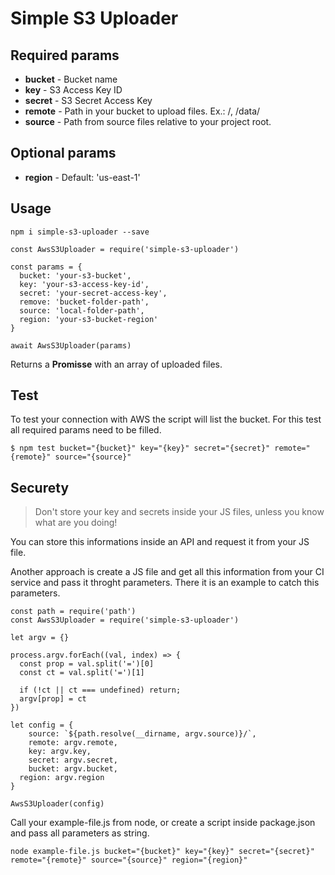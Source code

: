 # Simple S3 Uploader
## Required params

* **bucket** - Bucket name
* **key** - S3 Access Key ID
* **secret** - S3 Secret Access Key
* **remote** - Path in your bucket to upload files. Ex.: /, /data/
* **source** - Path from source files relative to your project root.

## Optional params
* **region** - Default: 'us-east-1'

## Usage

```
npm i simple-s3-uploader --save
```

```
const AwsS3Uploader = require('simple-s3-uploader')

const params = {
  bucket: 'your-s3-bucket',
  key: 'your-s3-access-key-id',
  secret: 'your-secret-access-key',
  remove: 'bucket-folder-path',
  source: 'local-folder-path',
  region: 'your-s3-bucket-region'
}

await AwsS3Uploader(params)
```

Returns a **Promisse** with an array of uploaded files.

## Test

To test your connection with AWS the script will list the bucket. For this test all required params need to be filled.

```
$ npm test bucket="{bucket}" key="{key}" secret="{secret}" remote="{remote}" source="{source}" 
```

## Securety

> Don't store your key and secrets inside your JS files, unless you know what are you doing!

You can store this informations inside an API and request it from your JS file.

Another approach is create a JS file and get all this information from your CI service and pass it throght parameters. There it is an example to catch this parameters.

```
const path = require('path')
const AwsS3Uploader = require('simple-s3-uploader')

let argv = {}

process.argv.forEach((val, index) => {
  const prop = val.split('=')[0]
  const ct = val.split('=')[1]

  if (!ct || ct === undefined) return;
  argv[prop] = ct
})

let config = {
	source: `${path.resolve(__dirname, argv.source)}/`,
	remote: argv.remote,
	key: argv.key,
	secret: argv.secret,
	bucket: argv.bucket,
  region: argv.region
}

AwsS3Uploader(config)
```

Call your example-file.js from node, or create a script inside package.json and pass all parameters as string.

```
node example-file.js bucket="{bucket}" key="{key}" secret="{secret}" remote="{remote}" source="{source}" region="{region}"
```